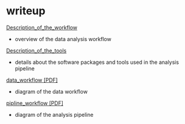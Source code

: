 # writeup

[Description_of_the_workflow](http://htmlpreview.github.io/?https://github.com/NYU-Molecular-Pathology/writeup/blob/master/Description_of_the_workflow.html)

- overview of the data analysis workflow

[Description_of_the_tools](http://htmlpreview.github.io/?https://github.com/NYU-Molecular-Pathology/writeup/blob/master/Description_of_the_tools.html)

- details about the software packages and tools used in the analysis pipeline

[data_workflow [PDF]](https://github.com/NYU-Molecular-Pathology/writeup/blob/master/data_workflow.pdf)

- diagram of the data workflow

[pipline_workflow [PDF]](https://github.com/NYU-Molecular-Pathology/writeup/blob/master/pipline_workflow.pdf)

- diagram of the analysis pipeline

